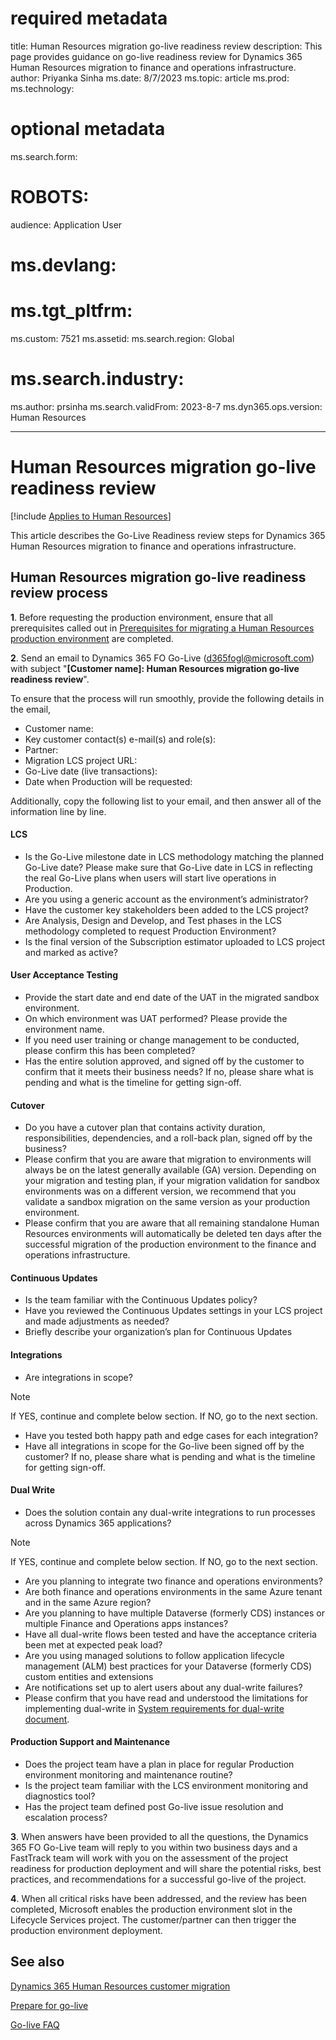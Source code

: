 # required metadata

title: Human Resources migration go-live readiness review
description: This page provides guidance on go-live readiness review for Dynamics 365 Human Resources migration to finance and operations infrastructure.
author: Priyanka Sinha
ms.date: 8/7/2023
ms.topic: article
ms.prod: 
ms.technology: 

# optional metadata

ms.search.form: 
# ROBOTS: 
audience: Application User
# ms.devlang: 

# ms.tgt_pltfrm: 
ms.custom: 7521
ms.assetid: 
ms.search.region: Global
# ms.search.industry: 
ms.author: prsinha
ms.search.validFrom: 2023-8-7
ms.dyn365.ops.version: Human Resources

---

# Human Resources migration go-live readiness review

[!include [Applies to Human Resources](../includes/applies-to-hr.md)]

This article describes the Go-Live Readiness review steps for Dynamics 365 Human Resources migration to finance and operations infrastructure.

## Human Resources migration go-live readiness review process

**1**. Before requesting the production environment, ensure that all prerequisites called out in [Prerequisites for migrating a Human Resources production environment](https://learn.microsoft.com/en-us/dynamics365/human-resources/hr-cust-migration#prerequisites-1) are completed.

**2**. Send an email to Dynamics 365 FO Go-Live (d365fogl@microsoft.com) with subject "**[Customer name]: Human Resources migration go-live readiness review**".
   
To ensure that the process will run smoothly, provide the following details in the email,
  - Customer name:
  - Key customer contact(s) e-mail(s) and role(s): 
  - Partner: 
  - Migration LCS project URL:
  - Go-Live date (live transactions):
  - Date when Production will be requested: 

Additionally, copy the following list to your email, and then answer all of the information line by line.

#### LCS
- Is the Go-Live milestone date in LCS methodology matching the planned Go-Live date? Please make sure that Go-Live date in LCS in reflecting the real Go-Live   plans when users will start live operations in Production.
- Are you using a generic account as the environment’s administrator?
- Have the customer key stakeholders been added to the LCS project?
- Are Analysis, Design and Develop, and Test phases in the LCS methodology completed to request Production Environment?
- Is the final version of the Subscription estimator uploaded to LCS project and marked as active?

#### User Acceptance Testing
- Provide the start date and end date of the UAT in the migrated sandbox environment.
- On which environment was UAT performed? Please provide the environment name.
- If you need user training or change management to be conducted, please confirm this has been completed?
- Has the entire solution approved, and signed off by the customer to confirm that it meets their business needs? If no, please share what is pending and what is the timeline for getting sign-off.

#### Cutover
- Do you have a cutover plan that contains activity duration, responsibilities, dependencies, and a roll-back plan, signed off by the business?
- Please confirm that you are aware that migration to environments will always be on the latest generally available (GA) version. Depending on your migration and testing plan, if your migration validation for sandbox environments was on a different version, we recommend that you validate a sandbox migration on the same version as your production environment.
- Please confirm that you are aware that all remaining standalone Human Resources environments will automatically be deleted ten days after the successful migration of the production environment to the finance and operations infrastructure. 

#### Continuous Updates
- Is the team familiar with the Continuous Updates policy?
- Have you reviewed the Continuous Updates settings in your LCS project and made adjustments as needed?
- Briefly describe your organization’s plan for Continuous Updates

#### Integrations
- Are integrations in scope?

> [!NOTE]
> If YES, continue and complete below section. If NO, go to the next section.

- Have you tested both happy path and edge cases for each integration?
- Have all integrations in scope for the Go-live been signed off by the customer? If no, please share what is pending and what is the timeline for getting sign-off.

#### Dual Write
- Does the solution contain any dual-write integrations to run processes across Dynamics 365 applications?

> [!NOTE]
> If YES, continue and complete below section. If NO, go to the next section.

- Are you planning to integrate two finance and operations environments?
- Are both finance and operations environments in the same Azure tenant and in the same Azure region?
- Are you planning to have multiple Dataverse (formerly CDS) instances or multiple Finance and Operations apps instances?
- Have all dual-write flows been tested and have the acceptance criteria been met at expected peak load?
- Are you using managed solutions to follow application lifecycle management (ALM) best practices for your Dataverse (formerly CDS) custom entities and extensions
- Are notifications set up to alert users about any dual-write failures?
- Please confirm that you have read and understood the limitations for implementing dual-write in [System requirements for dual-write document](https://learn.microsoft.com/en-us/dynamics365/fin-ops-core/dev-itpro/data-entities/dual-write/dual-write-system-req).
  
 #### Production Support and Maintenance 
- Does the project team have a plan in place for regular Production environment monitoring and maintenance routine?
- Is the project team familiar with the LCS environment monitoring and diagnostics tool?
- Has the project team defined post Go-live issue resolution and escalation process?

**3**. When answers have been provided to all the questions, the Dynamics 365 FO Go-Live team will reply to you within two business days and a FastTrack team will work with you on the assessment of the project readiness for production deployment and will share the potential risks, best practices, and recommendations for a successful go-live of the project.
   
**4**. When all critical risks have been addressed, and the review has been completed, Microsoft enables the production environment slot in the Lifecycle Services project. The customer/partner can then trigger the production environment deployment.

## See also

[Dynamics 365 Human Resources customer migration](https://learn.microsoft.com/en-us/dynamics365/human-resources/hr-cust-migration)

[Prepare for go-live](https://learn.microsoft.com/en-us/dynamics365/fin-ops-core/fin-ops/imp-lifecycle/prepare-go-live)

[Go-live FAQ](hr-admin-go-live-faq.md)
